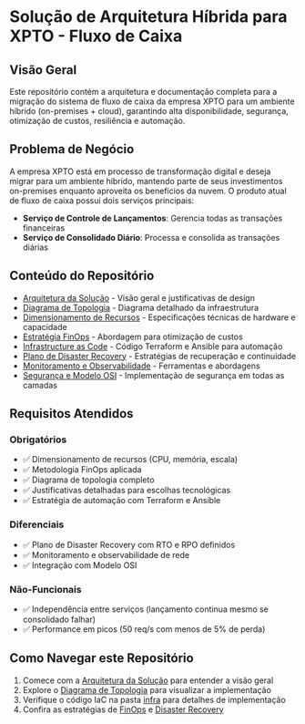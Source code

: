 # Solução de Arquitetura Híbrida para XPTO - Fluxo de Caixa

## Visão Geral

Este repositório contém a arquitetura e documentação completa para a migração do sistema de fluxo de caixa da empresa XPTO para um ambiente híbrido (on-premises + cloud), garantindo alta disponibilidade, segurança, otimização de custos, resiliência e automação.

## Problema de Negócio

A empresa XPTO está em processo de transformação digital e deseja migrar para um ambiente híbrido, mantendo parte de seus investimentos on-premises enquanto aproveita os benefícios da nuvem. O produto atual de fluxo de caixa possui dois serviços principais:

- **Serviço de Controle de Lançamentos**: Gerencia todas as transações financeiras
- **Serviço de Consolidado Diário**: Processa e consolida as transações diárias

## Conteúdo do Repositório

- [Arquitetura da Solução](arquitetura.md) - Visão geral e justificativas de design
- [Diagrama de Topologia](./docs/topologia.md) - Diagrama detalhado da infraestrutura
- [Dimensionamento de Recursos](./docs/dimensionamento.md) - Especificações técnicas de hardware e capacidade
- [Estratégia FinOps](./docs/finops.md) - Abordagem para otimização de custos
- [Infrastructure as Code](./infra) - Código Terraform e Ansible para automação
- [Plano de Disaster Recovery](./docs/dr.md) - Estratégias de recuperação e continuidade
- [Monitoramento e Observabilidade](./docs/monitoramento.md) - Ferramentas e abordagens
- [Segurança e Modelo OSI](./docs/seguranca.md) - Implementação de segurança em todas as camadas

## Requisitos Atendidos

### Obrigatórios
- ✅ Dimensionamento de recursos (CPU, memória, escala)
- ✅ Metodologia FinOps aplicada
- ✅ Diagrama de topologia completo
- ✅ Justificativas detalhadas para escolhas tecnológicas
- ✅ Estratégia de automação com Terraform e Ansible

### Diferenciais
- ✅ Plano de Disaster Recovery com RTO e RPO definidos
- ✅ Monitoramento e observabilidade de rede
- ✅ Integração com Modelo OSI

### Não-Funcionais
- ✅ Independência entre serviços (lançamento continua mesmo se consolidado falhar)
- ✅ Performance em picos (50 req/s com menos de 5% de perda)

## Como Navegar este Repositório

1. Comece com a [Arquitetura da Solução](./docs/arquitetura.md) para entender a visão geral
2. Explore o [Diagrama de Topologia](./docs/topologia.md) para visualizar a implementação
3. Verifique o código IaC na pasta [infra](./infra) para detalhes de implementação
4. Confira as estratégias de [FinOps](./docs/finops.md) e [Disaster Recovery](./docs/dr.md)



